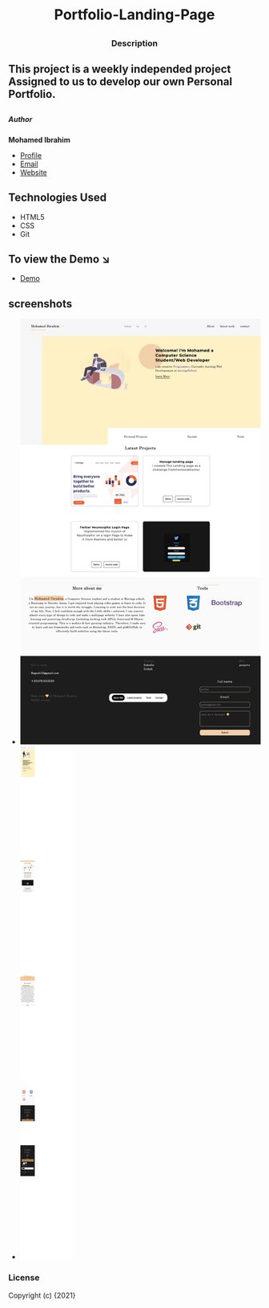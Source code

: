 # <h1 align="center">Portfolio-Landing-Page</h1>
## <h3 align="center">Description</h4>
## This project is a weekly independed project Assigned to us to develop our own Personal Portfolio.
## <h5>Author</h5>
**Mohamed Ibrahim**

- [Profile](https://github.com/moemaair "Mohamed Ibrahim")
- [Email](mailto:rageali12@gmail.com "Hi!")
- [Website](https://moemaair.github.io/Portfolio-Landing-pg/ "Welcome")

## Technologies Used

- HTML5
- CSS
- Git
## To view the Demo ↘️
- [Demo](https://moemaair.github.io/Portfolio-Landing-pg/ )

## screenshots
- ![Desktop View](Asset/desktop-view.png)
- ![Mobile View](Asset/mobile-view.png)

### License

Copyright (c) {2021}


  